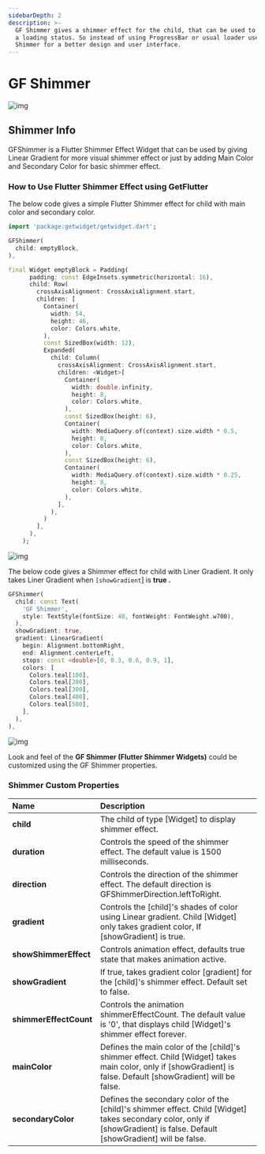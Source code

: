 ```yaml
---
sidebarDepth: 2
description: >-
  GF Shimmer gives a shimmer effect for the child, that can be used to indicate
  a loading status. So instead of using ProgressBar or usual loader use GF
  Shimmer for a better design and user interface.
---
```


# GF Shimmer

![img](https://ik.imagekit.io/ionicfirebaseapp/docs/tr:dpr-auto,tr:w-auto/Shimmer_docs_banner_tQJ5qq2Fi.png)

## Shimmer Info

GFShimmer is a Flutter Shimmer Effect Widget that can be used by giving Linear Gradient for more visual shimmer effect or just by adding Main Color and Secondary Color for basic shimmer effect.

### How to Use Flutter Shimmer Effect using GetFlutter

The below code gives a simple Flutter Shimmer effect for child with main color and secondary color.

```dart
import 'package:getwidget/getwidget.dart';

GFShimmer(
  child: emptyBlock,
),

final Widget emptyBlock = Padding(
      padding: const EdgeInsets.symmetric(horizontal: 16),
      child: Row(
        crossAxisAlignment: CrossAxisAlignment.start,
        children: [
          Container(
            width: 54,
            height: 46,
            color: Colors.white,
          ),
          const SizedBox(width: 12),
          Expanded(
            child: Column(
              crossAxisAlignment: CrossAxisAlignment.start,
              children: <Widget>[
                Container(
                  width: double.infinity,
                  height: 8,
                  color: Colors.white,
                ),
                const SizedBox(height: 6),
                Container(
                  width: MediaQuery.of(context).size.width * 0.5,
                  height: 8,
                  color: Colors.white,
                ),
                const SizedBox(height: 6),
                Container(
                  width: MediaQuery.of(context).size.width * 0.25,
                  height: 8,
                  color: Colors.white,
                ),
              ],
            ),
          )
        ],
      ),
    );

```



![img](https://ik.imagekit.io/ionicfirebaseapp/basic-shimmer-effect-2x_JSJbGQcZW.png)



The below code gives a Shimmer effect for child with Liner Gradient. It only takes Liner Gradient when `[showGradient`\] is **true .**

```dart
GFShimmer(
  child: const Text(
    'GF Shimmer',
    style: TextStyle(fontSize: 48, fontWeight: FontWeight.w700),
  ),
  showGradient: true,
  gradient: LinearGradient(
    begin: Alignment.bottomRight,
    end: Alignment.centerLeft,
    stops: const <double>[0, 0.3, 0.6, 0.9, 1],
    colors: [
      Colors.teal[100],
      Colors.teal[200],
      Colors.teal[300],
      Colors.teal[400],
      Colors.teal[500],
    ],
  ),
),
```



![img](https://ik.imagekit.io/ionicfirebaseapp/shimmer-effect-on-text-2x_cA2TM7eak.png)

Look and feel of the **GF Shimmer \(Flutter Shimmer Widgets\)** could be customized using the GF Shimmer properties.

### Shimmer Custom Properties

| Name | Description |
| :--- | :--- |
| **child** | The child of type \[Widget\] to display shimmer effect. |
| **duration** | Controls the speed of the shimmer effect. The default value is 1500 milliseconds. |
| **direction** | Controls the direction of the shimmer effect. The default direction is GFShimmerDirection.leftToRight. |
| **gradient** | Controls the \[child\]'s shades of color using Linear gradient. Child \[Widget\] only takes gradient color, If \[showGradient\] is true. |
| **showShimmerEffect** | Controls animation effect, defaults true state that makes animation active. |
| **showGradient** | If true, takes gradient color \[gradient\] for the \[child\]'s shimmer effect. Default set to false. |
| **shimmerEffectCount** | Controls the animation shimmerEffectCount. The default value is '0', that displays child \[Widget\]'s shimmer effect forever. |
| **mainColor** | Defines the main color of the \[child\]'s shimmer effect. Child \[Widget\] takes main color, only if \[showGradient\] is false. Default \[showGradient\] will be false. |
| **secondaryColor** | Defines the secondary color of the \[child\]'s shimmer effect. Child \[Widget\] takes secondary color, only if \[showGradient\] is false. Default \[showGradient\] will be false. |

